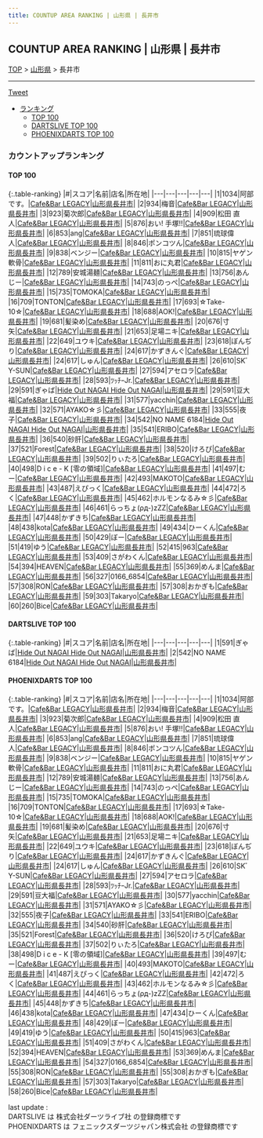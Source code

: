 ```yaml
---
title: COUNTUP AREA RANKING | 山形県 | 長井市
---
```

## COUNTUP AREA RANKING | 山形県 | 長井市

[TOP](/darts/rank/) > [山形県](/darts/rank/山形県/) > 長井市

___

<a href="https://twitter.com/share?ref_src=twsrc%5Etfw" data-text="COUNTUP AREA RANKING | 山形県長井市" class="twitter-share-button" data-hashtags="DARTSLIVE,PHOENIXDARTS,darts,ダーツ" data-show-count="false">Tweet</a>

* [ランキング](#カウントアップランキング)
    * [TOP 100](#top-100)
    * [DARTSLIVE TOP 100](#dartslive-top-100)
    * [PHOENIXDARTS TOP 100](#phoenixdarts-top-100)

### カウントアップランキング

#### TOP 100



{:.table-ranking}
|#|スコア|名前|店名|所在地|
|---|---|---|---|---|
|1|1034|<span class="rank-name-pd">阿部です。</span>|<a href="https://vs.phoenixdarts.com/jp/shop/shopDetailInfo/s_73724?s_seq=73724">Cafe&Bar LEGACY</a>|<a href="/darts/rank/山形県/長井市">山形県長井市</a>|
|2|934|<span class="rank-name-pd">梅音</span>|<a href="https://vs.phoenixdarts.com/jp/shop/shopDetailInfo/s_73724?s_seq=73724">Cafe&Bar LEGACY</a>|<a href="/darts/rank/山形県/長井市">山形県長井市</a>|
|3|923|<span class="rank-name-pd">菊次郎</span>|<a href="https://vs.phoenixdarts.com/jp/shop/shopDetailInfo/s_73724?s_seq=73724">Cafe&Bar LEGACY</a>|<a href="/darts/rank/山形県/長井市">山形県長井市</a>|
|4|909|<span class="rank-name-pd"><span class="pro-icon-pd"></span>松田 直人</span>|<a href="https://vs.phoenixdarts.com/jp/shop/shopDetailInfo/s_73724?s_seq=73724">Cafe&Bar LEGACY</a>|<a href="/darts/rank/山形県/長井市">山形県長井市</a>|
|5|876|<span class="rank-name-pd">おい!   手塚!!</span>|<a href="https://vs.phoenixdarts.com/jp/shop/shopDetailInfo/s_73724?s_seq=73724">Cafe&Bar LEGACY</a>|<a href="/darts/rank/山形県/長井市">山形県長井市</a>|
|6|853|<span class="rank-name-pd">ang</span>|<a href="https://vs.phoenixdarts.com/jp/shop/shopDetailInfo/s_73724?s_seq=73724">Cafe&Bar LEGACY</a>|<a href="/darts/rank/山形県/長井市">山形県長井市</a>|
|7|851|<span class="rank-name-pd">琉球偉人</span>|<a href="https://vs.phoenixdarts.com/jp/shop/shopDetailInfo/s_73724?s_seq=73724">Cafe&Bar LEGACY</a>|<a href="/darts/rank/山形県/長井市">山形県長井市</a>|
|8|846|<span class="rank-name-pd">ポンコツん</span>|<a href="https://vs.phoenixdarts.com/jp/shop/shopDetailInfo/s_73724?s_seq=73724">Cafe&Bar LEGACY</a>|<a href="/darts/rank/山形県/長井市">山形県長井市</a>|
|9|838|<span class="rank-name-pd">ベンジー</span>|<a href="https://vs.phoenixdarts.com/jp/shop/shopDetailInfo/s_73724?s_seq=73724">Cafe&Bar LEGACY</a>|<a href="/darts/rank/山形県/長井市">山形県長井市</a>|
|10|815|<span class="rank-name-pd">ヤゲン軟骨</span>|<a href="https://vs.phoenixdarts.com/jp/shop/shopDetailInfo/s_73724?s_seq=73724">Cafe&Bar LEGACY</a>|<a href="/darts/rank/山形県/長井市">山形県長井市</a>|
|11|811|<span class="rank-name-pd">おに丸君</span>|<a href="https://vs.phoenixdarts.com/jp/shop/shopDetailInfo/s_73724?s_seq=73724">Cafe&Bar LEGACY</a>|<a href="/darts/rank/山形県/長井市">山形県長井市</a>|
|12|789|<span class="rank-name-pd">安城湯麺</span>|<a href="https://vs.phoenixdarts.com/jp/shop/shopDetailInfo/s_73724?s_seq=73724">Cafe&Bar LEGACY</a>|<a href="/darts/rank/山形県/長井市">山形県長井市</a>|
|13|756|<span class="rank-name-pd">あんじー</span>|<a href="https://vs.phoenixdarts.com/jp/shop/shopDetailInfo/s_73724?s_seq=73724">Cafe&Bar LEGACY</a>|<a href="/darts/rank/山形県/長井市">山形県長井市</a>|
|14|743|<span class="rank-name-pd">のっぺ</span>|<a href="https://vs.phoenixdarts.com/jp/shop/shopDetailInfo/s_73724?s_seq=73724">Cafe&Bar LEGACY</a>|<a href="/darts/rank/山形県/長井市">山形県長井市</a>|
|15|735|<span class="rank-name-pd">TOMOKA</span>|<a href="https://vs.phoenixdarts.com/jp/shop/shopDetailInfo/s_73724?s_seq=73724">Cafe&Bar LEGACY</a>|<a href="/darts/rank/山形県/長井市">山形県長井市</a>|
|16|709|<span class="rank-name-pd">TONTON</span>|<a href="https://vs.phoenixdarts.com/jp/shop/shopDetailInfo/s_73724?s_seq=73724">Cafe&Bar LEGACY</a>|<a href="/darts/rank/山形県/長井市">山形県長井市</a>|
|17|693|<span class="rank-name-pd">☆Take-10☆</span>|<a href="https://vs.phoenixdarts.com/jp/shop/shopDetailInfo/s_73724?s_seq=73724">Cafe&Bar LEGACY</a>|<a href="/darts/rank/山形県/長井市">山形県長井市</a>|
|18|688|<span class="rank-name-pd">AOK!</span>|<a href="https://vs.phoenixdarts.com/jp/shop/shopDetailInfo/s_73724?s_seq=73724">Cafe&Bar LEGACY</a>|<a href="/darts/rank/山形県/長井市">山形県長井市</a>|
|19|681|<span class="rank-name-pd">髪染め</span>|<a href="https://vs.phoenixdarts.com/jp/shop/shopDetailInfo/s_73724?s_seq=73724">Cafe&Bar LEGACY</a>|<a href="/darts/rank/山形県/長井市">山形県長井市</a>|
|20|676|<span class="rank-name-pd">寸矢</span>|<a href="https://vs.phoenixdarts.com/jp/shop/shopDetailInfo/s_73724?s_seq=73724">Cafe&Bar LEGACY</a>|<a href="/darts/rank/山形県/長井市">山形県長井市</a>|
|21|653|<span class="rank-name-pd">足場ニキ</span>|<a href="https://vs.phoenixdarts.com/jp/shop/shopDetailInfo/s_73724?s_seq=73724">Cafe&Bar LEGACY</a>|<a href="/darts/rank/山形県/長井市">山形県長井市</a>|
|22|649|<span class="rank-name-pd">ユウキ</span>|<a href="https://vs.phoenixdarts.com/jp/shop/shopDetailInfo/s_73724?s_seq=73724">Cafe&Bar LEGACY</a>|<a href="/darts/rank/山形県/長井市">山形県長井市</a>|
|23|618|<span class="rank-name-pd">ぼんぢり</span>|<a href="https://vs.phoenixdarts.com/jp/shop/shopDetailInfo/s_73724?s_seq=73724">Cafe&Bar LEGACY</a>|<a href="/darts/rank/山形県/長井市">山形県長井市</a>|
|24|617|<span class="rank-name-pd">かずきんぐ</span>|<a href="https://vs.phoenixdarts.com/jp/shop/shopDetailInfo/s_73724?s_seq=73724">Cafe&Bar LEGACY</a>|<a href="/darts/rank/山形県/長井市">山形県長井市</a>|
|24|617|<span class="rank-name-pd">しゅん</span>|<a href="https://vs.phoenixdarts.com/jp/shop/shopDetailInfo/s_73724?s_seq=73724">Cafe&Bar LEGACY</a>|<a href="/darts/rank/山形県/長井市">山形県長井市</a>|
|26|610|<span class="rank-name-pd">SKﾞY-SUN</span>|<a href="https://vs.phoenixdarts.com/jp/shop/shopDetailInfo/s_73724?s_seq=73724">Cafe&Bar LEGACY</a>|<a href="/darts/rank/山形県/長井市">山形県長井市</a>|
|27|594|<span class="rank-name-pd">アセロラ</span>|<a href="https://vs.phoenixdarts.com/jp/shop/shopDetailInfo/s_73724?s_seq=73724">Cafe&Bar LEGACY</a>|<a href="/darts/rank/山形県/長井市">山形県長井市</a>|
|28|593|<span class="rank-name-pd">ﾂｯﾁｰJr.</span>|<a href="https://vs.phoenixdarts.com/jp/shop/shopDetailInfo/s_73724?s_seq=73724">Cafe&Bar LEGACY</a>|<a href="/darts/rank/山形県/長井市">山形県長井市</a>|
|29|591|<span class="rank-name-dl">ぎゃば</span>|<a href="https://search.dartslive.com/jp/shop/4f39d704741273ef0d9b047a20a7ba1e">Hide Out NAGAI Hide Out NAGAI</a>|<a href="/darts/rank/山形県/長井市">山形県長井市</a>|
|29|591|<span class="rank-name-pd">豆大福</span>|<a href="https://vs.phoenixdarts.com/jp/shop/shopDetailInfo/s_73724?s_seq=73724">Cafe&Bar LEGACY</a>|<a href="/darts/rank/山形県/長井市">山形県長井市</a>|
|31|577|<span class="rank-name-pd">yacchin</span>|<a href="https://vs.phoenixdarts.com/jp/shop/shopDetailInfo/s_73724?s_seq=73724">Cafe&Bar LEGACY</a>|<a href="/darts/rank/山形県/長井市">山形県長井市</a>|
|32|571|<span class="rank-name-pd">AYAKO☆彡</span>|<a href="https://vs.phoenixdarts.com/jp/shop/shopDetailInfo/s_73724?s_seq=73724">Cafe&Bar LEGACY</a>|<a href="/darts/rank/山形県/長井市">山形県長井市</a>|
|33|555|<span class="rank-name-pd">夜子</span>|<a href="https://vs.phoenixdarts.com/jp/shop/shopDetailInfo/s_73724?s_seq=73724">Cafe&Bar LEGACY</a>|<a href="/darts/rank/山形県/長井市">山形県長井市</a>|
|34|542|<span class="rank-name-dl">NO NAME 6184</span>|<a href="https://search.dartslive.com/jp/shop/4f39d704741273ef0d9b047a20a7ba1e">Hide Out NAGAI Hide Out NAGAI</a>|<a href="/darts/rank/山形県/長井市">山形県長井市</a>|
|35|541|<span class="rank-name-pd">ERIBO</span>|<a href="https://vs.phoenixdarts.com/jp/shop/shopDetailInfo/s_73724?s_seq=73724">Cafe&Bar LEGACY</a>|<a href="/darts/rank/山形県/長井市">山形県長井市</a>|
|36|540|<span class="rank-name-pd">砂肝</span>|<a href="https://vs.phoenixdarts.com/jp/shop/shopDetailInfo/s_73724?s_seq=73724">Cafe&Bar LEGACY</a>|<a href="/darts/rank/山形県/長井市">山形県長井市</a>|
|37|521|<span class="rank-name-pd">Forest</span>|<a href="https://vs.phoenixdarts.com/jp/shop/shopDetailInfo/s_73724?s_seq=73724">Cafe&Bar LEGACY</a>|<a href="/darts/rank/山形県/長井市">山形県長井市</a>|
|38|520|<span class="rank-name-pd">けろぴ</span>|<a href="https://vs.phoenixdarts.com/jp/shop/shopDetailInfo/s_73724?s_seq=73724">Cafe&Bar LEGACY</a>|<a href="/darts/rank/山形県/長井市">山形県長井市</a>|
|39|502|<span class="rank-name-pd">りぃたろ</span>|<a href="https://vs.phoenixdarts.com/jp/shop/shopDetailInfo/s_73724?s_seq=73724">Cafe&Bar LEGACY</a>|<a href="/darts/rank/山形県/長井市">山形県長井市</a>|
|40|498|<span class="rank-name-pd">D i c e - K [零の領域]</span>|<a href="https://vs.phoenixdarts.com/jp/shop/shopDetailInfo/s_73724?s_seq=73724">Cafe&Bar LEGACY</a>|<a href="/darts/rank/山形県/長井市">山形県長井市</a>|
|41|497|<span class="rank-name-pd">むー</span>|<a href="https://vs.phoenixdarts.com/jp/shop/shopDetailInfo/s_73724?s_seq=73724">Cafe&Bar LEGACY</a>|<a href="/darts/rank/山形県/長井市">山形県長井市</a>|
|42|493|<span class="rank-name-pd">MAKOTO</span>|<a href="https://vs.phoenixdarts.com/jp/shop/shopDetailInfo/s_73724?s_seq=73724">Cafe&Bar LEGACY</a>|<a href="/darts/rank/山形県/長井市">山形県長井市</a>|
|43|487|<span class="rank-name-pd">えぴっく</span>|<a href="https://vs.phoenixdarts.com/jp/shop/shopDetailInfo/s_73724?s_seq=73724">Cafe&Bar LEGACY</a>|<a href="/darts/rank/山形県/長井市">山形県長井市</a>|
|44|472|<span class="rank-name-pd">ろく</span>|<a href="https://vs.phoenixdarts.com/jp/shop/shopDetailInfo/s_73724?s_seq=73724">Cafe&Bar LEGACY</a>|<a href="/darts/rank/山形県/長井市">山形県長井市</a>|
|45|462|<span class="rank-name-pd">ホルモンなるみ☆彡</span>|<a href="https://vs.phoenixdarts.com/jp/shop/shopDetailInfo/s_73724?s_seq=73724">Cafe&Bar LEGACY</a>|<a href="/darts/rank/山形県/長井市">山形県長井市</a>|
|46|461|<span class="rank-name-pd">らっちょ(ρд-)zZZ</span>|<a href="https://vs.phoenixdarts.com/jp/shop/shopDetailInfo/s_73724?s_seq=73724">Cafe&Bar LEGACY</a>|<a href="/darts/rank/山形県/長井市">山形県長井市</a>|
|47|448|<span class="rank-name-pd">かずきち</span>|<a href="https://vs.phoenixdarts.com/jp/shop/shopDetailInfo/s_73724?s_seq=73724">Cafe&Bar LEGACY</a>|<a href="/darts/rank/山形県/長井市">山形県長井市</a>|
|48|438|<span class="rank-name-pd">kota</span>|<a href="https://vs.phoenixdarts.com/jp/shop/shopDetailInfo/s_73724?s_seq=73724">Cafe&Bar LEGACY</a>|<a href="/darts/rank/山形県/長井市">山形県長井市</a>|
|49|434|<span class="rank-name-pd">ひーくん</span>|<a href="https://vs.phoenixdarts.com/jp/shop/shopDetailInfo/s_73724?s_seq=73724">Cafe&Bar LEGACY</a>|<a href="/darts/rank/山形県/長井市">山形県長井市</a>|
|50|429|<span class="rank-name-pd">ぼー</span>|<a href="https://vs.phoenixdarts.com/jp/shop/shopDetailInfo/s_73724?s_seq=73724">Cafe&Bar LEGACY</a>|<a href="/darts/rank/山形県/長井市">山形県長井市</a>|
|51|419|<span class="rank-name-pd">ゆう</span>|<a href="https://vs.phoenixdarts.com/jp/shop/shopDetailInfo/s_73724?s_seq=73724">Cafe&Bar LEGACY</a>|<a href="/darts/rank/山形県/長井市">山形県長井市</a>|
|52|415|<span class="rank-name-pd">963</span>|<a href="https://vs.phoenixdarts.com/jp/shop/shopDetailInfo/s_73724?s_seq=73724">Cafe&Bar LEGACY</a>|<a href="/darts/rank/山形県/長井市">山形県長井市</a>|
|53|409|<span class="rank-name-pd">さがわくん</span>|<a href="https://vs.phoenixdarts.com/jp/shop/shopDetailInfo/s_73724?s_seq=73724">Cafe&Bar LEGACY</a>|<a href="/darts/rank/山形県/長井市">山形県長井市</a>|
|54|394|<span class="rank-name-pd">HEAVEN</span>|<a href="https://vs.phoenixdarts.com/jp/shop/shopDetailInfo/s_73724?s_seq=73724">Cafe&Bar LEGACY</a>|<a href="/darts/rank/山形県/長井市">山形県長井市</a>|
|55|369|<span class="rank-name-pd">めんま</span>|<a href="https://vs.phoenixdarts.com/jp/shop/shopDetailInfo/s_73724?s_seq=73724">Cafe&Bar LEGACY</a>|<a href="/darts/rank/山形県/長井市">山形県長井市</a>|
|56|327|<span class="rank-name-pd">0166_6854</span>|<a href="https://vs.phoenixdarts.com/jp/shop/shopDetailInfo/s_73724?s_seq=73724">Cafe&Bar LEGACY</a>|<a href="/darts/rank/山形県/長井市">山形県長井市</a>|
|57|308|<span class="rank-name-pd">RON</span>|<a href="https://vs.phoenixdarts.com/jp/shop/shopDetailInfo/s_73724?s_seq=73724">Cafe&Bar LEGACY</a>|<a href="/darts/rank/山形県/長井市">山形県長井市</a>|
|57|308|<span class="rank-name-pd">おかぎも</span>|<a href="https://vs.phoenixdarts.com/jp/shop/shopDetailInfo/s_73724?s_seq=73724">Cafe&Bar LEGACY</a>|<a href="/darts/rank/山形県/長井市">山形県長井市</a>|
|59|303|<span class="rank-name-pd">Takaryo</span>|<a href="https://vs.phoenixdarts.com/jp/shop/shopDetailInfo/s_73724?s_seq=73724">Cafe&Bar LEGACY</a>|<a href="/darts/rank/山形県/長井市">山形県長井市</a>|
|60|260|<span class="rank-name-pd">Bice</span>|<a href="https://vs.phoenixdarts.com/jp/shop/shopDetailInfo/s_73724?s_seq=73724">Cafe&Bar LEGACY</a>|<a href="/darts/rank/山形県/長井市">山形県長井市</a>|


#### DARTSLIVE TOP 100



{:.table-ranking}
|#|スコア|名前|店名|所在地|
|---|---|---|---|---|
|1|591|<span class="rank-name-dl">ぎゃば</span>|<a href="https://search.dartslive.com/jp/shop/4f39d704741273ef0d9b047a20a7ba1e">Hide Out NAGAI Hide Out NAGAI</a>|<a href="/darts/rank/山形県/長井市">山形県長井市</a>|
|2|542|<span class="rank-name-dl">NO NAME 6184</span>|<a href="https://search.dartslive.com/jp/shop/4f39d704741273ef0d9b047a20a7ba1e">Hide Out NAGAI Hide Out NAGAI</a>|<a href="/darts/rank/山形県/長井市">山形県長井市</a>|


#### PHOENIXDARTS TOP 100



{:.table-ranking}
|#|スコア|名前|店名|所在地|
|---|---|---|---|---|
|1|1034|<span class="rank-name-pd">阿部です。</span>|<a href="https://vs.phoenixdarts.com/jp/shop/shopDetailInfo/s_73724?s_seq=73724">Cafe&Bar LEGACY</a>|<a href="/darts/rank/山形県/長井市">山形県長井市</a>|
|2|934|<span class="rank-name-pd">梅音</span>|<a href="https://vs.phoenixdarts.com/jp/shop/shopDetailInfo/s_73724?s_seq=73724">Cafe&Bar LEGACY</a>|<a href="/darts/rank/山形県/長井市">山形県長井市</a>|
|3|923|<span class="rank-name-pd">菊次郎</span>|<a href="https://vs.phoenixdarts.com/jp/shop/shopDetailInfo/s_73724?s_seq=73724">Cafe&Bar LEGACY</a>|<a href="/darts/rank/山形県/長井市">山形県長井市</a>|
|4|909|<span class="rank-name-pd"><span class="pro-icon-pd"></span>松田 直人</span>|<a href="https://vs.phoenixdarts.com/jp/shop/shopDetailInfo/s_73724?s_seq=73724">Cafe&Bar LEGACY</a>|<a href="/darts/rank/山形県/長井市">山形県長井市</a>|
|5|876|<span class="rank-name-pd">おい!   手塚!!</span>|<a href="https://vs.phoenixdarts.com/jp/shop/shopDetailInfo/s_73724?s_seq=73724">Cafe&Bar LEGACY</a>|<a href="/darts/rank/山形県/長井市">山形県長井市</a>|
|6|853|<span class="rank-name-pd">ang</span>|<a href="https://vs.phoenixdarts.com/jp/shop/shopDetailInfo/s_73724?s_seq=73724">Cafe&Bar LEGACY</a>|<a href="/darts/rank/山形県/長井市">山形県長井市</a>|
|7|851|<span class="rank-name-pd">琉球偉人</span>|<a href="https://vs.phoenixdarts.com/jp/shop/shopDetailInfo/s_73724?s_seq=73724">Cafe&Bar LEGACY</a>|<a href="/darts/rank/山形県/長井市">山形県長井市</a>|
|8|846|<span class="rank-name-pd">ポンコツん</span>|<a href="https://vs.phoenixdarts.com/jp/shop/shopDetailInfo/s_73724?s_seq=73724">Cafe&Bar LEGACY</a>|<a href="/darts/rank/山形県/長井市">山形県長井市</a>|
|9|838|<span class="rank-name-pd">ベンジー</span>|<a href="https://vs.phoenixdarts.com/jp/shop/shopDetailInfo/s_73724?s_seq=73724">Cafe&Bar LEGACY</a>|<a href="/darts/rank/山形県/長井市">山形県長井市</a>|
|10|815|<span class="rank-name-pd">ヤゲン軟骨</span>|<a href="https://vs.phoenixdarts.com/jp/shop/shopDetailInfo/s_73724?s_seq=73724">Cafe&Bar LEGACY</a>|<a href="/darts/rank/山形県/長井市">山形県長井市</a>|
|11|811|<span class="rank-name-pd">おに丸君</span>|<a href="https://vs.phoenixdarts.com/jp/shop/shopDetailInfo/s_73724?s_seq=73724">Cafe&Bar LEGACY</a>|<a href="/darts/rank/山形県/長井市">山形県長井市</a>|
|12|789|<span class="rank-name-pd">安城湯麺</span>|<a href="https://vs.phoenixdarts.com/jp/shop/shopDetailInfo/s_73724?s_seq=73724">Cafe&Bar LEGACY</a>|<a href="/darts/rank/山形県/長井市">山形県長井市</a>|
|13|756|<span class="rank-name-pd">あんじー</span>|<a href="https://vs.phoenixdarts.com/jp/shop/shopDetailInfo/s_73724?s_seq=73724">Cafe&Bar LEGACY</a>|<a href="/darts/rank/山形県/長井市">山形県長井市</a>|
|14|743|<span class="rank-name-pd">のっぺ</span>|<a href="https://vs.phoenixdarts.com/jp/shop/shopDetailInfo/s_73724?s_seq=73724">Cafe&Bar LEGACY</a>|<a href="/darts/rank/山形県/長井市">山形県長井市</a>|
|15|735|<span class="rank-name-pd">TOMOKA</span>|<a href="https://vs.phoenixdarts.com/jp/shop/shopDetailInfo/s_73724?s_seq=73724">Cafe&Bar LEGACY</a>|<a href="/darts/rank/山形県/長井市">山形県長井市</a>|
|16|709|<span class="rank-name-pd">TONTON</span>|<a href="https://vs.phoenixdarts.com/jp/shop/shopDetailInfo/s_73724?s_seq=73724">Cafe&Bar LEGACY</a>|<a href="/darts/rank/山形県/長井市">山形県長井市</a>|
|17|693|<span class="rank-name-pd">☆Take-10☆</span>|<a href="https://vs.phoenixdarts.com/jp/shop/shopDetailInfo/s_73724?s_seq=73724">Cafe&Bar LEGACY</a>|<a href="/darts/rank/山形県/長井市">山形県長井市</a>|
|18|688|<span class="rank-name-pd">AOK!</span>|<a href="https://vs.phoenixdarts.com/jp/shop/shopDetailInfo/s_73724?s_seq=73724">Cafe&Bar LEGACY</a>|<a href="/darts/rank/山形県/長井市">山形県長井市</a>|
|19|681|<span class="rank-name-pd">髪染め</span>|<a href="https://vs.phoenixdarts.com/jp/shop/shopDetailInfo/s_73724?s_seq=73724">Cafe&Bar LEGACY</a>|<a href="/darts/rank/山形県/長井市">山形県長井市</a>|
|20|676|<span class="rank-name-pd">寸矢</span>|<a href="https://vs.phoenixdarts.com/jp/shop/shopDetailInfo/s_73724?s_seq=73724">Cafe&Bar LEGACY</a>|<a href="/darts/rank/山形県/長井市">山形県長井市</a>|
|21|653|<span class="rank-name-pd">足場ニキ</span>|<a href="https://vs.phoenixdarts.com/jp/shop/shopDetailInfo/s_73724?s_seq=73724">Cafe&Bar LEGACY</a>|<a href="/darts/rank/山形県/長井市">山形県長井市</a>|
|22|649|<span class="rank-name-pd">ユウキ</span>|<a href="https://vs.phoenixdarts.com/jp/shop/shopDetailInfo/s_73724?s_seq=73724">Cafe&Bar LEGACY</a>|<a href="/darts/rank/山形県/長井市">山形県長井市</a>|
|23|618|<span class="rank-name-pd">ぼんぢり</span>|<a href="https://vs.phoenixdarts.com/jp/shop/shopDetailInfo/s_73724?s_seq=73724">Cafe&Bar LEGACY</a>|<a href="/darts/rank/山形県/長井市">山形県長井市</a>|
|24|617|<span class="rank-name-pd">かずきんぐ</span>|<a href="https://vs.phoenixdarts.com/jp/shop/shopDetailInfo/s_73724?s_seq=73724">Cafe&Bar LEGACY</a>|<a href="/darts/rank/山形県/長井市">山形県長井市</a>|
|24|617|<span class="rank-name-pd">しゅん</span>|<a href="https://vs.phoenixdarts.com/jp/shop/shopDetailInfo/s_73724?s_seq=73724">Cafe&Bar LEGACY</a>|<a href="/darts/rank/山形県/長井市">山形県長井市</a>|
|26|610|<span class="rank-name-pd">SKﾞY-SUN</span>|<a href="https://vs.phoenixdarts.com/jp/shop/shopDetailInfo/s_73724?s_seq=73724">Cafe&Bar LEGACY</a>|<a href="/darts/rank/山形県/長井市">山形県長井市</a>|
|27|594|<span class="rank-name-pd">アセロラ</span>|<a href="https://vs.phoenixdarts.com/jp/shop/shopDetailInfo/s_73724?s_seq=73724">Cafe&Bar LEGACY</a>|<a href="/darts/rank/山形県/長井市">山形県長井市</a>|
|28|593|<span class="rank-name-pd">ﾂｯﾁｰJr.</span>|<a href="https://vs.phoenixdarts.com/jp/shop/shopDetailInfo/s_73724?s_seq=73724">Cafe&Bar LEGACY</a>|<a href="/darts/rank/山形県/長井市">山形県長井市</a>|
|29|591|<span class="rank-name-pd">豆大福</span>|<a href="https://vs.phoenixdarts.com/jp/shop/shopDetailInfo/s_73724?s_seq=73724">Cafe&Bar LEGACY</a>|<a href="/darts/rank/山形県/長井市">山形県長井市</a>|
|30|577|<span class="rank-name-pd">yacchin</span>|<a href="https://vs.phoenixdarts.com/jp/shop/shopDetailInfo/s_73724?s_seq=73724">Cafe&Bar LEGACY</a>|<a href="/darts/rank/山形県/長井市">山形県長井市</a>|
|31|571|<span class="rank-name-pd">AYAKO☆彡</span>|<a href="https://vs.phoenixdarts.com/jp/shop/shopDetailInfo/s_73724?s_seq=73724">Cafe&Bar LEGACY</a>|<a href="/darts/rank/山形県/長井市">山形県長井市</a>|
|32|555|<span class="rank-name-pd">夜子</span>|<a href="https://vs.phoenixdarts.com/jp/shop/shopDetailInfo/s_73724?s_seq=73724">Cafe&Bar LEGACY</a>|<a href="/darts/rank/山形県/長井市">山形県長井市</a>|
|33|541|<span class="rank-name-pd">ERIBO</span>|<a href="https://vs.phoenixdarts.com/jp/shop/shopDetailInfo/s_73724?s_seq=73724">Cafe&Bar LEGACY</a>|<a href="/darts/rank/山形県/長井市">山形県長井市</a>|
|34|540|<span class="rank-name-pd">砂肝</span>|<a href="https://vs.phoenixdarts.com/jp/shop/shopDetailInfo/s_73724?s_seq=73724">Cafe&Bar LEGACY</a>|<a href="/darts/rank/山形県/長井市">山形県長井市</a>|
|35|521|<span class="rank-name-pd">Forest</span>|<a href="https://vs.phoenixdarts.com/jp/shop/shopDetailInfo/s_73724?s_seq=73724">Cafe&Bar LEGACY</a>|<a href="/darts/rank/山形県/長井市">山形県長井市</a>|
|36|520|<span class="rank-name-pd">けろぴ</span>|<a href="https://vs.phoenixdarts.com/jp/shop/shopDetailInfo/s_73724?s_seq=73724">Cafe&Bar LEGACY</a>|<a href="/darts/rank/山形県/長井市">山形県長井市</a>|
|37|502|<span class="rank-name-pd">りぃたろ</span>|<a href="https://vs.phoenixdarts.com/jp/shop/shopDetailInfo/s_73724?s_seq=73724">Cafe&Bar LEGACY</a>|<a href="/darts/rank/山形県/長井市">山形県長井市</a>|
|38|498|<span class="rank-name-pd">D i c e - K [零の領域]</span>|<a href="https://vs.phoenixdarts.com/jp/shop/shopDetailInfo/s_73724?s_seq=73724">Cafe&Bar LEGACY</a>|<a href="/darts/rank/山形県/長井市">山形県長井市</a>|
|39|497|<span class="rank-name-pd">むー</span>|<a href="https://vs.phoenixdarts.com/jp/shop/shopDetailInfo/s_73724?s_seq=73724">Cafe&Bar LEGACY</a>|<a href="/darts/rank/山形県/長井市">山形県長井市</a>|
|40|493|<span class="rank-name-pd">MAKOTO</span>|<a href="https://vs.phoenixdarts.com/jp/shop/shopDetailInfo/s_73724?s_seq=73724">Cafe&Bar LEGACY</a>|<a href="/darts/rank/山形県/長井市">山形県長井市</a>|
|41|487|<span class="rank-name-pd">えぴっく</span>|<a href="https://vs.phoenixdarts.com/jp/shop/shopDetailInfo/s_73724?s_seq=73724">Cafe&Bar LEGACY</a>|<a href="/darts/rank/山形県/長井市">山形県長井市</a>|
|42|472|<span class="rank-name-pd">ろく</span>|<a href="https://vs.phoenixdarts.com/jp/shop/shopDetailInfo/s_73724?s_seq=73724">Cafe&Bar LEGACY</a>|<a href="/darts/rank/山形県/長井市">山形県長井市</a>|
|43|462|<span class="rank-name-pd">ホルモンなるみ☆彡</span>|<a href="https://vs.phoenixdarts.com/jp/shop/shopDetailInfo/s_73724?s_seq=73724">Cafe&Bar LEGACY</a>|<a href="/darts/rank/山形県/長井市">山形県長井市</a>|
|44|461|<span class="rank-name-pd">らっちょ(ρд-)zZZ</span>|<a href="https://vs.phoenixdarts.com/jp/shop/shopDetailInfo/s_73724?s_seq=73724">Cafe&Bar LEGACY</a>|<a href="/darts/rank/山形県/長井市">山形県長井市</a>|
|45|448|<span class="rank-name-pd">かずきち</span>|<a href="https://vs.phoenixdarts.com/jp/shop/shopDetailInfo/s_73724?s_seq=73724">Cafe&Bar LEGACY</a>|<a href="/darts/rank/山形県/長井市">山形県長井市</a>|
|46|438|<span class="rank-name-pd">kota</span>|<a href="https://vs.phoenixdarts.com/jp/shop/shopDetailInfo/s_73724?s_seq=73724">Cafe&Bar LEGACY</a>|<a href="/darts/rank/山形県/長井市">山形県長井市</a>|
|47|434|<span class="rank-name-pd">ひーくん</span>|<a href="https://vs.phoenixdarts.com/jp/shop/shopDetailInfo/s_73724?s_seq=73724">Cafe&Bar LEGACY</a>|<a href="/darts/rank/山形県/長井市">山形県長井市</a>|
|48|429|<span class="rank-name-pd">ぼー</span>|<a href="https://vs.phoenixdarts.com/jp/shop/shopDetailInfo/s_73724?s_seq=73724">Cafe&Bar LEGACY</a>|<a href="/darts/rank/山形県/長井市">山形県長井市</a>|
|49|419|<span class="rank-name-pd">ゆう</span>|<a href="https://vs.phoenixdarts.com/jp/shop/shopDetailInfo/s_73724?s_seq=73724">Cafe&Bar LEGACY</a>|<a href="/darts/rank/山形県/長井市">山形県長井市</a>|
|50|415|<span class="rank-name-pd">963</span>|<a href="https://vs.phoenixdarts.com/jp/shop/shopDetailInfo/s_73724?s_seq=73724">Cafe&Bar LEGACY</a>|<a href="/darts/rank/山形県/長井市">山形県長井市</a>|
|51|409|<span class="rank-name-pd">さがわくん</span>|<a href="https://vs.phoenixdarts.com/jp/shop/shopDetailInfo/s_73724?s_seq=73724">Cafe&Bar LEGACY</a>|<a href="/darts/rank/山形県/長井市">山形県長井市</a>|
|52|394|<span class="rank-name-pd">HEAVEN</span>|<a href="https://vs.phoenixdarts.com/jp/shop/shopDetailInfo/s_73724?s_seq=73724">Cafe&Bar LEGACY</a>|<a href="/darts/rank/山形県/長井市">山形県長井市</a>|
|53|369|<span class="rank-name-pd">めんま</span>|<a href="https://vs.phoenixdarts.com/jp/shop/shopDetailInfo/s_73724?s_seq=73724">Cafe&Bar LEGACY</a>|<a href="/darts/rank/山形県/長井市">山形県長井市</a>|
|54|327|<span class="rank-name-pd">0166_6854</span>|<a href="https://vs.phoenixdarts.com/jp/shop/shopDetailInfo/s_73724?s_seq=73724">Cafe&Bar LEGACY</a>|<a href="/darts/rank/山形県/長井市">山形県長井市</a>|
|55|308|<span class="rank-name-pd">RON</span>|<a href="https://vs.phoenixdarts.com/jp/shop/shopDetailInfo/s_73724?s_seq=73724">Cafe&Bar LEGACY</a>|<a href="/darts/rank/山形県/長井市">山形県長井市</a>|
|55|308|<span class="rank-name-pd">おかぎも</span>|<a href="https://vs.phoenixdarts.com/jp/shop/shopDetailInfo/s_73724?s_seq=73724">Cafe&Bar LEGACY</a>|<a href="/darts/rank/山形県/長井市">山形県長井市</a>|
|57|303|<span class="rank-name-pd">Takaryo</span>|<a href="https://vs.phoenixdarts.com/jp/shop/shopDetailInfo/s_73724?s_seq=73724">Cafe&Bar LEGACY</a>|<a href="/darts/rank/山形県/長井市">山形県長井市</a>|
|58|260|<span class="rank-name-pd">Bice</span>|<a href="https://vs.phoenixdarts.com/jp/shop/shopDetailInfo/s_73724?s_seq=73724">Cafe&Bar LEGACY</a>|<a href="/darts/rank/山形県/長井市">山形県長井市</a>|


<div class="footer border-top border-gray-light mt-5 pt-3 text-right text-gray">
    last update : <span style="font-weight: italic" id="foot_last_modified"></span><br />
    DARTSLIVE は 株式会社ダーツライブ社 の登録商標です<br />
    PHOENIXDARTS は フェニックスダーツジャパン株式会社 の登録商標です<br />
</div>

<script src="https://cdnjs.cloudflare.com/ajax/libs/jquery.tablesorter/2.31.3/js/jquery.tablesorter.min.js" integrity="sha512-qzgd5cYSZcosqpzpn7zF2ZId8f/8CHmFKZ8j7mU4OUXTNRd5g+ZHBPsgKEwoqxCtdQvExE5LprwwPAgoicguNg==" crossorigin="anonymous" referrerpolicy="no-referrer"></script>
<link rel="stylesheet" href="https://cdnjs.cloudflare.com/ajax/libs/jquery.tablesorter/2.31.3/css/theme.default.min.css" integrity="sha512-wghhOJkjQX0Lh3NSWvNKeZ0ZpNn+SPVXX1Qyc9OCaogADktxrBiBdKGDoqVUOyhStvMBmJQ8ZdMHiR3wuEq8+w==" crossorigin="anonymous" referrerpolicy="no-referrer" />
<script>
$(function() {
    $(".table-ranking").tablesorter({sortList:[[0, 0]]});
    $("#foot_last_modified").text(formatDate(new Date(document.lastModified), 'yyyy-MM-dd HH:mm:ss'));
});
</script>

<script async src="https://platform.twitter.com/widgets.js" charset="utf-8"></script>